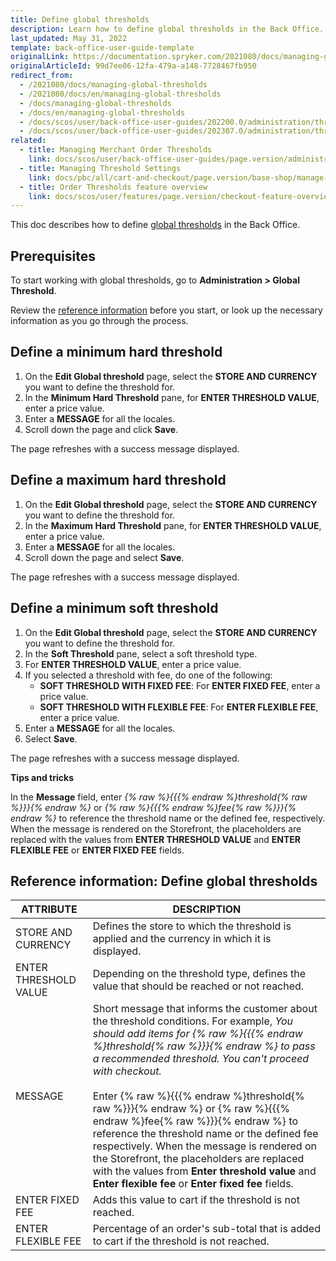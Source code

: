 ```yaml
---
title: Define global thresholds
description: Learn how to define global thresholds in the Back Office.
last_updated: May 31, 2022
template: back-office-user-guide-template
originalLink: https://documentation.spryker.com/2021080/docs/managing-global-thresholds
originalArticleId: 99d7ee06-12fa-479a-a148-7728467fb950
redirect_from:
  - /2021080/docs/managing-global-thresholds
  - /2021080/docs/en/managing-global-thresholds
  - /docs/managing-global-thresholds
  - /docs/en/managing-global-thresholds
  - /docs/scos/user/back-office-user-guides/202200.0/administration/thresholds/managing-global-thresholds.html
  - /docs/scos/user/back-office-user-guides/202307.0/administration/thresholds/managing-global-thresholds.html  
related:
  - title: Managing Merchant Order Thresholds
    link: docs/scos/user/back-office-user-guides/page.version/administration/define-merchant-order-thresholds.html
  - title: Managing Threshold Settings
    link: docs/pbc/all/cart-and-checkout/page.version/base-shop/manage-in-the-back-office/manage-threshold-settings.html
  - title: Order Thresholds feature overview
    link: docs/scos/user/features/page.version/checkout-feature-overview/order-thresholds-overview.html
---
```


This doc describes how to define [global thresholds](/docs/scos/user/features/{{site.version}}/checkout-feature-overview/order-thresholds-overview.html) in the Back Office.

## Prerequisites

To start working with global thresholds, go to **Administration&nbsp;<span aria-label="and then">></span> Global Threshold**.

Review the [reference information](#reference-information-define-global-thresholds) before you start, or look up the necessary information as you go through the process.

## Define a minimum hard threshold

1. On the **Edit Global threshold** page, select the **STORE AND CURRENCY** you want to define the threshold for.
2. In the **Minimum Hard Threshold** pane, for **ENTER THRESHOLD VALUE**, enter a price value.
3. Enter a **MESSAGE** for all the locales.
4. Scroll down the page and click **Save**.

The page refreshes with a success message displayed.

## Define a maximum hard threshold

1. On the **Edit Global threshold** page, select the **STORE AND CURRENCY** you want to define the threshold for.
2. In the **Maximum Hard Threshold** pane, for **ENTER THRESHOLD VALUE**, enter a price value.
3. Enter a **MESSAGE** for all the locales.
4. Scroll down the page and select **Save**.

The page refreshes with a success message displayed.

## Define a minimum soft threshold

1. On the **Edit Global threshold** page, select the **STORE AND CURRENCY** you want to define the threshold for.
2. In the **Soft Threshold** pane, select a soft threshold type.
3. For **ENTER THRESHOLD VALUE**, enter a price value.
4. If you selected a threshold with fee, do one of the following:
   * **SOFT THRESHOLD WITH FIXED FEE**: For **ENTER FIXED FEE**, enter a price value.
   * **SOFT THRESHOLD WITH FLEXIBLE FEE**: For **ENTER FLEXIBLE FEE**, enter a price value.
5. Enter a **MESSAGE** for all the locales.
6. Select **Save**.

The page refreshes with a success message displayed.

**Tips and tricks**

In the **Message** field, enter *{% raw %}{{{% endraw %}threshold{% raw %}}}{% endraw %}* or *{% raw %}{{{% endraw %}fee{% raw %}}}{% endraw %}* to reference the threshold name or the defined fee, respectively. When the message is rendered on the Storefront, the placeholders are replaced with the values from **ENTER THRESHOLD VALUE** and **ENTER FLEXIBLE FEE** or **ENTER FIXED FEE** fields.

## Reference information: Define global thresholds

| ATTRIBUTE |DESCRIPTION|
| --- | --- |
| STORE AND CURRENCY | Defines the store to which the threshold is applied and the currency in which it is displayed. |
| ENTER THRESHOLD VALUE | Depending on the threshold type, defines the value that should be reached or not reached.|
|MESSAGE |Short message that informs the customer about the threshold conditions. For example, _You should add items for {% raw %}{{{% endraw %}threshold{% raw %}}}{% endraw %} to pass a recommended threshold. You can't proceed with checkout._ <br><br> Enter {% raw %}{{{% endraw %}threshold{% raw %}}}{% endraw %} or {% raw %}{{{% endraw %}fee{% raw %}}}{% endraw %} to reference the threshold name or the defined fee respectively. When the message is rendered on the Storefront, the placeholders are replaced with the values from **Enter threshold value** and **Enter flexible fee** or **Enter fixed fee** fields. |
| ENTER FIXED FEE | Adds this value to cart if the threshold is not reached. |
| ENTER FLEXIBLE FEE | Percentage of an order's sub-total that is added to cart if the threshold is not reached.|
